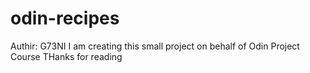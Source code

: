 # odin-recipes

Authir: G73NI
I am creating this small project on behalf of Odin Project Course 
THanks for reading 

